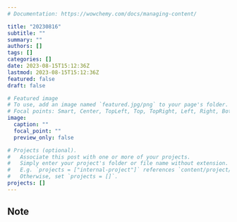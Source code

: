```yaml
---
# Documentation: https://wowchemy.com/docs/managing-content/

title: "20230816"
subtitle: ""
summary: ""
authors: []
tags: []
categories: []
date: 2023-08-15T15:12:36Z
lastmod: 2023-08-15T15:12:36Z
featured: false
draft: false

# Featured image
# To use, add an image named `featured.jpg/png` to your page's folder.
# Focal points: Smart, Center, TopLeft, Top, TopRight, Left, Right, BottomLeft, Bottom, BottomRight.
image:
  caption: ""
  focal_point: ""
  preview_only: false

# Projects (optional).
#   Associate this post with one or more of your projects.
#   Simply enter your project's folder or file name without extension.
#   E.g. `projects = ["internal-project"]` references `content/project/deep-learning/index.md`.
#   Otherwise, set `projects = []`.
projects: []
---
```


## Note

